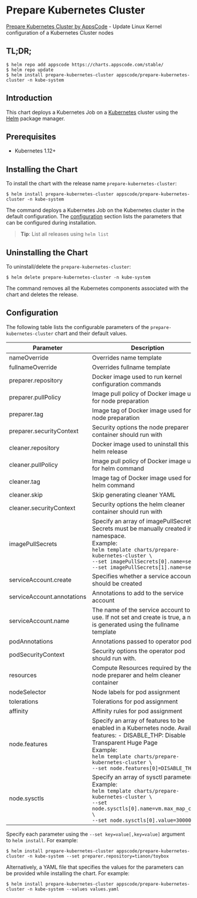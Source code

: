 # Prepare Kubernetes Cluster

[Prepare Kubernetes Cluster by AppsCode](https://github.com/kmodules/installer) - Update Linux Kernel configuration of a Kubernetes Cluster nodes

## TL;DR;

```console
$ helm repo add appscode https://charts.appscode.com/stable/
$ helm repo update
$ helm install prepare-kubernetes-cluster appscode/prepare-kubernetes-cluster -n kube-system
```

## Introduction

This chart deploys a Kubernetes Job on a [Kubernetes](http://kubernetes.io) cluster using the [Helm](https://helm.sh) package manager.

## Prerequisites

- Kubernetes 1.12+

## Installing the Chart

To install the chart with the release name `prepare-kubernetes-cluster`:

```console
$ helm install prepare-kubernetes-cluster appscode/prepare-kubernetes-cluster -n kube-system
```

The command deploys a Kubernetes Job on the Kubernetes cluster in the default configuration. The [configuration](#configuration) section lists the parameters that can be configured during installation.

> **Tip**: List all releases using `helm list`

## Uninstalling the Chart

To uninstall/delete the `prepare-kubernetes-cluster`:

```console
$ helm delete prepare-kubernetes-cluster -n kube-system
```

The command removes all the Kubernetes components associated with the chart and deletes the release.

## Configuration

The following table lists the configurable parameters of the `prepare-kubernetes-cluster` chart and their default values.

|         Parameter          |                                                                                                                       Description                                                                                                                       |                     Default                      |
|----------------------------|---------------------------------------------------------------------------------------------------------------------------------------------------------------------------------------------------------------------------------------------------------|--------------------------------------------------|
| nameOverride               | Overrides name template                                                                                                                                                                                                                                 | `""`                                             |
| fullnameOverride           | Overrides fullname template                                                                                                                                                                                                                             | `""`                                             |
| preparer.repository        | Docker image used to run kernel configuration commands                                                                                                                                                                                                  | `tianon/toybox`                                  |
| preparer.pullPolicy        | Image pull policy of Docker image used for node preparation                                                                                                                                                                                             | `IfNotPresent`                                   |
| preparer.tag               | Image tag of Docker image used for node preparation                                                                                                                                                                                                     | `0.8.4`                                          |
| preparer.securityContext   | Security options the node preparer container should run with                                                                                                                                                                                            | `{"privileged":true}`                            |
| cleaner.repository         | Docker image used to uninstall this helm release                                                                                                                                                                                                        | `appscode/helm`                                  |
| cleaner.pullPolicy         | Image pull policy of Docker image used for helm command                                                                                                                                                                                                 | `IfNotPresent`                                   |
| cleaner.tag                | Image tag of Docker image used for helm command                                                                                                                                                                                                         | `3.4.2`                                          |
| cleaner.skip               | Skip generating cleaner YAML                                                                                                                                                                                                                            | `true`                                           |
| cleaner.securityContext    | Security options the helm cleaner container should run with                                                                                                                                                                                             | `{}`                                             |
| imagePullSecrets           | Specify an array of imagePullSecrets. Secrets must be manually created in the namespace. <br> Example: <br> `helm template charts/prepare-kubernetes-cluster \` <br> `--set imagePullSecrets[0].name=sec0 \` <br> `--set imagePullSecrets[1].name=sec1` | `[]`                                             |
| serviceAccount.create      | Specifies whether a service account should be created                                                                                                                                                                                                   | `true`                                           |
| serviceAccount.annotations | Annotations to add to the service account                                                                                                                                                                                                               | `{}`                                             |
| serviceAccount.name        | The name of the service account to use. If not set and create is true, a name is generated using the fullname template                                                                                                                                  | `""`                                             |
| podAnnotations             | Annotations passed to operator pod(s).                                                                                                                                                                                                                  | `{}`                                             |
| podSecurityContext         | Security options the operator pod should run with.                                                                                                                                                                                                      | `{}`                                             |
| resources                  | Compute Resources required by the node preparer and helm cleaner container                                                                                                                                                                              | `{}`                                             |
| nodeSelector               | Node labels for pod assignment                                                                                                                                                                                                                          | `{"beta.kubernetes.io/os":"linux"}`              |
| tolerations                | Tolerations for pod assignment                                                                                                                                                                                                                          | `[]`                                             |
| affinity                   | Affinity rules for pod assignment                                                                                                                                                                                                                       | `{}`                                             |
| node.features              | Specify an array of features to be enabled in a Kubernetes node. Available features: - DISABLE_THP: Disable Transparent Huge Page <br> Example: <br> `helm template charts/prepare-kubernetes-cluster \` <br> `--set node.features[0]=DISABLE_THP`      | `[]`                                             |
| node.sysctls               | Specify an array of sysctl parameters. <br> Example: <br> `helm template charts/prepare-kubernetes-cluster \` <br> `--set node.sysctls[0].name=vm.max_map_count \` <br> `--set node.sysctls[0].value=300000`                                            | `[{"name":"vm.max_map_count","value":"262144"}]` |


Specify each parameter using the `--set key=value[,key=value]` argument to `helm install`. For example:

```console
$ helm install prepare-kubernetes-cluster appscode/prepare-kubernetes-cluster -n kube-system --set preparer.repository=tianon/toybox
```

Alternatively, a YAML file that specifies the values for the parameters can be provided while
installing the chart. For example:

```console
$ helm install prepare-kubernetes-cluster appscode/prepare-kubernetes-cluster -n kube-system --values values.yaml
```
